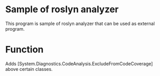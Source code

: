# Sample of roslyn analyzer
This program is sample of roslyn analyzer that can be used as external program.

# Function
Adds [System.Diagnostics.CodeAnalysis.ExcludeFromCodeCoverage] above certain classes.
